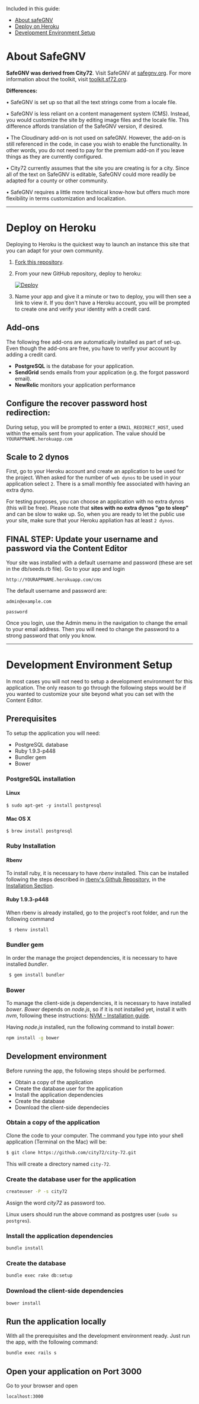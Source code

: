Included in this guide:
  * [About safeGNV](#about-safegnv)
  * [Deploy on Heroku](#deploy-on-heroku)
  * [Development Environment Setup](#development-environment-setup)

# About SafeGNV

**SafeGNV was derived from City72**. Visit SafeGNV at [safegnv.org](http://safegnv.org). For more information about the toolkit, visit [toolkit.sf72.org](http://toolkit.sf72.org). 

**Differences:**

• SafeGNV is set up so that all the text strings come from a locale file.

• SafeGNV is less reliant on a content management system (CMS). Instead, you would customize the site by editing image files and the locale file. This difference affords translation of the SafeGNV version, if desired.

• The Cloudinary add-on is not used on safeGNV. However, the add-on is still referenced in the code, in case you wish to enable the functionality. In other words, you do not need to pay for the premium add-on if you leave things as they are currently configured.

• City72 currently assumes that the site you are creating is for a city. Since all of the text on SafeGNV is editable, SafeGNV could more readily be adapted for a county or other community.

• SafeGNV requires a little more technical know-how but offers much more flexibility in terms customization and localization. 


---

# Deploy on Heroku

Deploying to Heroku is the quickest way to launch an instance this site that you can adapt for your own community.

1. [Fork this repository](https://github.com/gnv-org/gnv#fork-destination-box). 

2. From your new GitHub repository, deploy to heroku:  

     [![Deploy](https://www.herokucdn.com/deploy/button.png)](https://heroku.com/deploy)

3. Name your app and give it a minute or two to deploy, you will then see a link to view it. If you don't have a Heroku account, you will be prompted to create one and verify your identity with a credit card. 

## Add-ons

The following free add-ons are automatically installed as part of set-up. Even though the add-ons are free, you have to verify your account by adding a credit card.

* **PostgreSQL** is the database for your application.
* **SendGrid** sends emails from your application (e.g. the forgot password email).
* **NewRelic** monitors your application performance

## Configure the recover password host redirection:

During setup, you will be prompted to enter a `EMAIL_REDIRECT_HOST`, used within the emails sent from your application. The value should be `YOURAPPNAME.herokuapp.com`

## Scale to 2 dynos

First, go to your Heroku account and create an application to be used for the project. When asked for the number of `web dynos` to be used in your application select `2`. There is a small monthly fee associated with having an extra dyno.

For testing purposes, you can choose an application with no extra dynos (this will be free). Please note that **sites with no extra dynos "go to sleep"** and can be slow to wake up. So, when you are ready to let the public use your site, make sure that your Heroku appliation has at least `2 dynos`. 
  
## FINAL STEP: Update your username and password via the Content Editor

Your site was installed with a default username and password (these are set in the db/seeds.rb file). Go to your app and login

`http://YOURAPPNAME.herokuapp.com/cms`

The default username and password are:

`admin@example.com`

`password`

Once you login, use the Admin menu in the navigation to change the email to your email address. Then you will need to change the password to a strong password that only you know.


---
  

# Development Environment Setup

In most cases you will not need to setup a development environment for this application. The only reason to go through the following steps would be if you wanted to customize your site beyond what you can set with the Content Editor.

## Prerequisites

To setup the application you will need:

* PostgreSQL database
* Ruby 1.9.3-p448
* Bundler gem
* Bower


### PostgreSQL installation

#### Linux

    $ sudo apt-get -y install postgresql

#### Mac OS X

    $ brew install postgresql

### Ruby Installation

#### Rbenv

To install ruby, it is necessary to have *rbenv* installed. This can be installed following the steps described in [rbenv's Github Repository](https://github.com/sstephenson/rbenv), in the [Installation Section](https://github.com/sstephenson/rbenv#installation).

#### Ruby 1.9.3-p448

When rbenv is already installed, go to the project's root folder, and run the following command

```sh
 $ rbenv install
```

### Bundler gem
In order the manage the project dependencies, it is necessary to have installed *bundler*.

```sh
 $ gem install bundler
```

### Bower
To manage the client-side js dependencies, it is necessary to have installed *bower*. *Bower* depends on *node.js*, so if it is not installed yet, install it with *nvm*, following these instructions: [NVM - Installation guide](https://github.com/creationix/nvm#installation).

Having *node.js* installed, run the following command to install *bower*:

```sh
npm install -g bower
```

## Development environment

Before running the app, the following steps should be performed.
* Obtain a copy of the application
* Create the database user for the application
* Install the application dependencies
* Create the database
* Download the client-side dependecies

### Obtain a copy of the application

Clone the code to your computer.
The command you type into your shell application (Terminal on the Mac) will be:

```sh
$ git clone https://github.com/city72/city-72.git
```

This will create a directory named `city-72`.

### Create the database user for the application

```sh
createuser -P -s city72
```
Assign the word *city72* as password too.

Linux users should run the above command as postgres user (`sudo su postgres`).

### Install the application dependencies

```sh
bundle install
```

### Create the database

```sh
bundle exec rake db:setup
```

### Download the client-side dependencies

```sh
bower install
```

## Run the application locally
With all the prerequisites and the development environment ready. Just run the app, with the following command:

```sh
bundle exec rails s
```

## Open your application on Port 3000

Go to your browser and open 

```sh
localhost:3000
```

